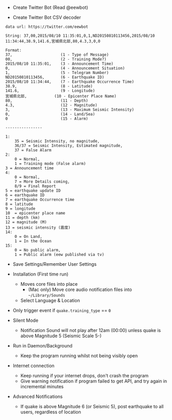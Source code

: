 - Create Twitter Bot (Read @eewbot)

- Create Twitter Bot CSV decoder
```
data url: https://twitter.com/eewbot

String: 37,00,2015/08/10 11:35:01,0,1,ND20150810113456,2015/08/10 11:34:44,38.9,141.6,宮城県北部,80,4.3,3,0,0

Format:
37, 					(1 - Type of Message)
00, 					(2 - Training Mode?)
2015/08/10 11:35:01, 	(3 - Announcement Time)
0, 						(4 - Announcement Situation)
1, 						(5 - Telegram Number)
ND20150810113456, 		(6 - Earthquake ID)
2015/08/10 11:34:44, 	(7 - Earthquake Occurrence Time)
38.9, 					(8 - Latitude)
141.6, 					(9 - Longitude)
宮城県北部,			  (10 - Epicenter Place Name)
80, 					(11 - Depth)
4.3, 					(12 - Magnitude)
3, 						(13 - Maximum Seismic Intensity)
0, 						(14 - Land/Sea)
0 						(15 - Alarm)

----------------

1:
	35 = Seismic Intensity, no magnitude,
	36/37 = Seismic Intensity, Estimated magnitude,
	37 = False Alarm
2:
	0 = Normal,
	1 = Training mode (False alarm)
3 = Announcement time
4:
	0 = Normal,
	7 = More Details coming,
	8/9 = Final Report
5 = earthquake update ID
6 = earthquake ID
7 = earthquake Occurrence time
8 = latitude
9 = longitude
10  = epicenter place name
11 = depth (km)
12 = magnitude (M)
13 = seismic intensity (震度)
14:
	0 = On Land,
	1 = In the Ocean
15:
	0 = No public alarm,
	1 = Public alarm (eew published via tv)
```

- Save Settings/Remember User Settings

- Installation (First time run)

	- Moves core files into place
		- (Mac only) Move core audio notification files into `~/Library/Sounds`
	- Select Language & Location

- Only trigger event if `quake.training_type` == `0`

- Silent Mode
	- Notification Sound will not play after 12am (00:00) unless quake is above Magnitude 5 (Seismic Scale 5-)

- Run in Daemon/Background
	- Keep the program running whilst not being visibly open

- Internet connection
	- Keep running if your internet drops, don't crash the program
	- Give warning notification if program failed to get API, and try again in incremental minutes

- Advanced Notifications
	- If quake is above Magnitude 6 (or Seismic 5), post earthquake to all users, regardless of location
